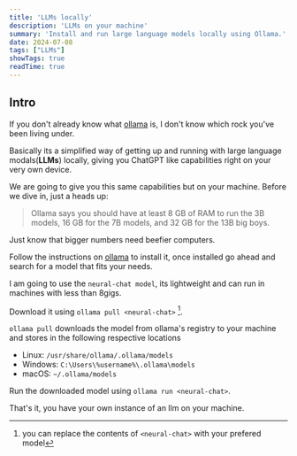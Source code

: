 ```yaml
---
title: 'LLMs locally'
description: 'LLMs on your machine'
summary: 'Install and run large language models locally using Ollama.'
date: 2024-07-08
tags: ["LLMs"]
showTags: true
readTime: true
---
```


## Intro
If you don't already know what [ollama](https://ollama.com) is, I don't know which rock you've been living under.

Basically its a simplified way of getting up and running with large language modals(**LLMs**) locally,
giving you ChatGPT like capabilities right on your very own device.

We are going to give you this same capabilities but on your machine.
Before we dive in, just a heads up:

> Ollama says you should have at least 8 GB of RAM to run the 3B models, 16 GB for the 7B models, and 32 GB for the 13B big boys.

Just know that bigger numbers need beefier computers.

Follow the instructions on [ollama](https://ollama.com/download) to install it, once installed go ahead and search for a model that fits your needs.

I am going to use the `neural-chat model`, its lightweight and can run in machines with less than 8gigs.

Download it using `ollama pull <neural-chat>` [^1].

`ollama pull` downloads the model from ollama's registry to your machine and stores in the following respective locations

- Linux: `/usr/share/ollama/.ollama/models`
- Windows: `C:\Users\%username%\.ollama\models`
- macOS: `~/.ollama/models`


Run the downloaded model using `ollama run <neural-chat>`.

That's it, you have your own instance of an llm on your machine.

[^1]: you can replace the contents of `<neural-chat>` with your prefered model
